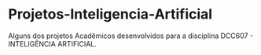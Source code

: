 # Projetos-Inteligencia-Artificial
Alguns dos projetos Acadêmicos desenvolvidos para a disciplina DCC607 - INTELIGÊNCIA ARTIFICIAL.
